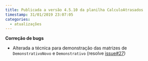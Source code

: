 ```yaml
---
title: Publicada a versão 4.5.10 da planilha CalculoAtrasados
timestamp: 31/01/2019 23:07:05
categories:
  - atualizações
---
```


**Correção de bugs**
+ Alterada a técnica para demonstração das matrizes de `DemonstrativoNovo` e `Demonstrativo` (resolve [issue#27](https://github.com/Contadoria/CalculoAtrasados/issues/27))